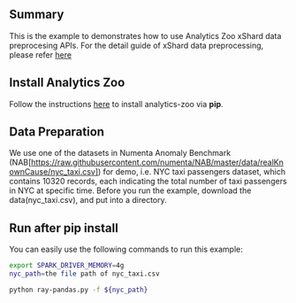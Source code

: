 ## Summary
This is the example to demonstrates how to use Analytics Zoo xShard data preprocesing APIs.
For the detail guide of xShard data preprocessing, please refer [here](https://analytics-zoo.github.io/master/#ProgrammingGuide/xshard)

## Install Analytics Zoo
Follow the instructions [here](https://analytics-zoo.github.io/master/#PythonUserGuide/install/) to install analytics-zoo via __pip__.

## Data Preparation
We use one of the datasets in Numenta Anomaly Benchmark (NAB[https://raw.githubusercontent.com/numenta/NAB/master/data/realKnownCause/nyc_taxi.csv]) for demo, i.e. NYC taxi passengers dataset, which contains 10320 records, each indicating the total number of taxi passengers in NYC at specific time. 
Before you run the example, download the data(nyc_taxi.csv), and put into a directory.

## Run after pip install
You can easily use the following commands to run this example:
```bash
export SPARK_DRIVER_MEMORY=4g
nyc_path=the file path of nyc_taxi.csv

python ray-pandas.py -f ${nyc_path} 

